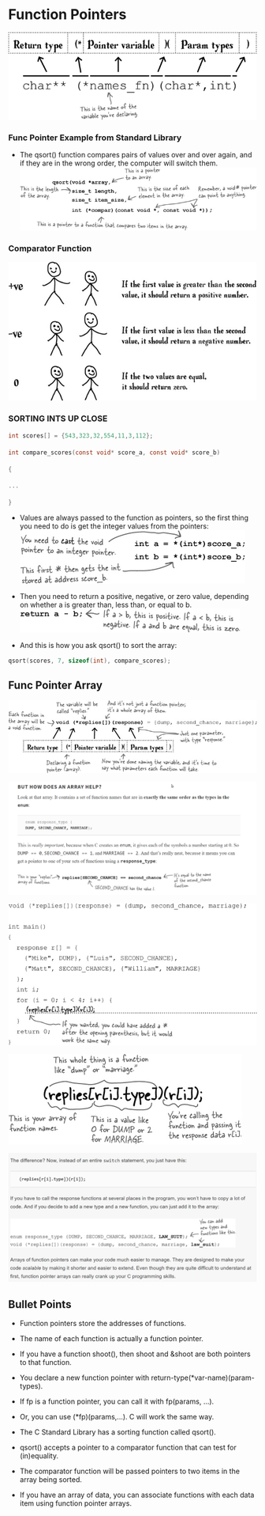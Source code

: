 # Function Pointers

![](img/1.png)

### Func Pointer Example from Standard Library
* The qsort() function compares pairs of values over and over again, and if they are in the wrong order, the computer will switch them.
  ![](img/qsort.jpg)

### Comparator Function
![](img/comparator.jpg)

### SORTING INTS UP CLOSE

```c
int scores[] = {543,323,32,554,11,3,112};

int compare_scores(const void* score_a, const void* score_b)

{
  
...

}

```

* Values are always passed to the function as pointers, so the first thing you need to do is get the integer values from the pointers:
  ![](img/1.jpg)
  
* Then you need to return a positive, negative, or zero value, depending on whether a is greater than, less than, or equal to b.
  ![](img/2.jpg)
  
* And this is how you ask qsort() to sort the array:
```c
qsort(scores, 7, sizeof(int), compare_scores);
```
## Func Pointer  Array

![](img/3.jpg)

![](img/2.png)

![](img/3.png)

![](img/4.jpg)

![](img/4.png)

## Bullet Points

* Function pointers store the addresses of functions.

* The name of each function is actually a function pointer.

* If you have a function shoot(), then shoot and &shoot are both pointers to that function.

* You declare a new function pointer with return-type(*var-name)(param-types).

* If fp is a function pointer, you can call it with fp(params, ...).

* Or, you can use (*fp)(params,...). C will work the same way.

* The C Standard Library has a sorting function called qsort().

* qsort() accepts a pointer to a comparator function that can test for (in)equality.

* The comparator function will be passed pointers to two items in the array being sorted.

* If you have an array of data, you can associate functions with each data item using function pointer arrays.